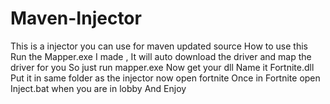 # Maven-Injector
This is a injector you can use for maven updated source
How to use this
Run the Mapper.exe I made , It will auto download the driver and map the driver for you So just run mapper.exe
Now get your dll Name it Fortnite.dll
Put it in same folder as the injector now open fortnite
Once in Fortnite open Inject.bat when you are in lobby
And Enjoy
